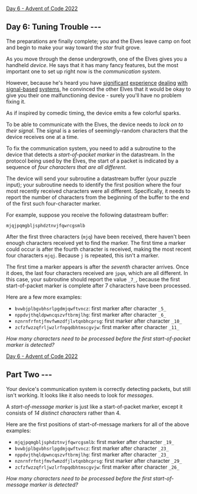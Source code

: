 [Day 6 - Advent of Code 2022](https://adventofcode.com/2022/day/6)

## Day 6: Tuning Trouble ---

The preparations are finally complete; you and the Elves leave camp on foot and begin to make your way toward the _star_ fruit grove.

As you move through the dense undergrowth, one of the Elves gives you a handheld _device_. He says that it has many fancy features, but the most important one to set up right now is the _communication system_.

However, because he's heard you have [significant](https://adventofcode.com/2016/day/6) [experience](https://adventofcode.com/2016/day/25) [dealing](https://adventofcode.com/2019/day/7) [with](https://adventofcode.com/2019/day/9) [signal-based](https://adventofcode.com/2019/day/16) [systems](https://adventofcode.com/2021/day/25), he convinced the other Elves that it would be okay to give you their one malfunctioning device - surely you'll have no problem fixing it.

As if inspired by comedic timing, the device emits a few colorful sparks.

To be able to communicate with the Elves, the device needs to _lock on to their signal_. The signal is a series of seemingly-random characters that the device receives one at a time.

To fix the communication system, you need to add a subroutine to the device that detects a _start-of-packet marker_ in the datastream. In the protocol being used by the Elves, the start of a packet is indicated by a sequence of _four characters that are all different_.

The device will send your subroutine a datastream buffer (your puzzle input); your subroutine needs to identify the first position where the four most recently received characters were all different. Specifically, it needs to report the number of characters from the beginning of the buffer to the end of the first such four-character marker.

For example, suppose you receive the following datastream buffer:

```
mjqjpqmgbljsphdztnvjfqwrcgsmlb
```

After the first three characters (`mjq`) have been received, there haven't been enough characters received yet to find the marker. The first time a marker could occur is after the fourth character is received, making the most recent four characters `mjqj`. Because `j` is repeated, this isn't a marker.

The first time a marker appears is after the _seventh_ character arrives. Once it does, the last four characters received are `jpqm`, which are all different. In this case, your subroutine should report the value `_7_`, because the first start-of-packet marker is complete after 7 characters have been processed.

Here are a few more examples:

- `bvwbjplbgvbhsrlpgdmjqwftvncz`: first marker after character `_5_`
- `nppdvjthqldpwncqszvftbrmjlhg`: first marker after character `_6_`
- `nznrnfrfntjfmvfwmzdfjlvtqnbhcprsg`: first marker after character `_10_`
- `zcfzfwzzqfrljwzlrfnpqdbhtmscgvjw`: first marker after character `_11_`

_How many characters need to be processed before the first start-of-packet marker is detected?_

[Day 6 - Advent of Code 2022](https://adventofcode.com/2022/day/6#part2)

## Part Two ---

Your device's communication system is correctly detecting packets, but still isn't working. It looks like it also needs to look for _messages_.

A _start-of-message marker_ is just like a start-of-packet marker, except it consists of _14 distinct characters_ rather than 4.

Here are the first positions of start-of-message markers for all of the above examples:

- `mjqjpqmgbljsphdztnvjfqwrcgsmlb`: first marker after character `_19_`
- `bvwbjplbgvbhsrlpgdmjqwftvncz`: first marker after character `_23_`
- `nppdvjthqldpwncqszvftbrmjlhg`: first marker after character `_23_`
- `nznrnfrfntjfmvfwmzdfjlvtqnbhcprsg`: first marker after character `_29_`
- `zcfzfwzzqfrljwzlrfnpqdbhtmscgvjw`: first marker after character `_26_`

_How many characters need to be processed before the first start-of-message marker is detected?_
